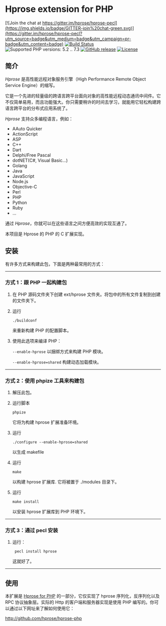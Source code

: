 # Hprose extension for PHP

[![Join the chat at https://gitter.im/hprose/hprose-pecl](https://img.shields.io/badge/GITTER-join%20chat-green.svg)](https://gitter.im/hprose/hprose-pecl?utm_source=badge&utm_medium=badge&utm_campaign=pr-badge&utm_content=badge)
[![Build Status](https://travis-ci.org/hprose/hprose-pecl.svg)](https://travis-ci.org/hprose/hprose-pecl)
![Supported PHP versions: 5.2 .. 7.3](https://img.shields.io/badge/php-5.2~7.3-blue.svg)
[![GitHub release](https://img.shields.io/github/release/hprose/hprose-pecl.svg)](https://github.com/hprose/hprose-pecl/releases)
[![License](https://img.shields.io/github/license/hprose/hprose-pecl.svg)](http://opensource.org/licenses/MIT)

## 简介

*Hprose* 是高性能远程对象服务引擎（High Performance Remote Object Service Engine）的缩写。

它是一个先进的轻量级的跨语言跨平台面向对象的高性能远程动态通讯中间件。它不仅简单易用，而且功能强大。你只需要稍许的时间去学习，就能用它轻松构建跨语言跨平台的分布式应用系统了。

*Hprose* 支持众多编程语言，例如：

* AAuto Quicker
* ActionScript
* ASP
* C++
* Dart
* Delphi/Free Pascal
* dotNET(C#, Visual Basic...)
* Golang
* Java
* JavaScript
* Node.js
* Objective-C
* Perl
* PHP
* Python
* Ruby
* ...

通过 *Hprose*，你就可以在这些语言之间方便高效的实现互通了。

本项目是 Hprose 的 PHP 的 C 扩展实现。

## 安装

有许多方式来构建此包，下面是两种最常用的方式：

-----------------------------------------------------------------------------
### 方式 1：跟 PHP 一起构建包

1.  在 PHP 源码文件夹下创建 ext/hprose 文件夹。将包中的所有文件复制到创建的文件夹下。

2.  运行

        ./buildconf

    来重新构建 PHP 的配置脚本。

3.  使用此选项来编译 PHP：

    `--enable-hprose` 以捆绑方式来构建 PHP 模块。

    `--enable-hprose=shared` 构建动态加载模块。

-----------------------------------------------------------------------------
### 方式 2：使用 phpize 工具来构建包

1.  解压此包。

2.  运行脚本

        phpize

    它将为构建 hprose 扩展准备环境。

3.  运行

        ./configure --enable-hprose=shared

    以生成 makefile

4.  运行

        make

    以构建 hprose 扩展库. 它将被置于 ./modules 目录下。

5.  运行

        make install

    以安装 hprose 扩展库到 PHP 环境下。

-----------------------------------------------------------------------------
### 方式 3：通过 pecl 安装

1. 运行：

        pecl install hprose

    这就好了。

-----------------------------------------------------------------------------

## 使用

本扩展是 [Hprose for PHP](http://github.com/hprose/hprose-php) 的一部分，它仅实现了 hprose 序列化，反序列化以及 RPC 协议抽象层。实际的 Http 的客户端和服务器实现是使用 PHP 编写的。你可以通过以下网址来了解如何使用它：

http://github.com/hprose/hprose-php
